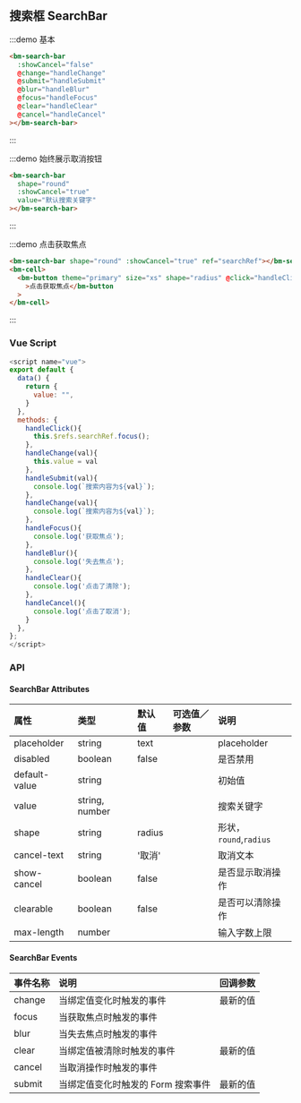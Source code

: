 ## 搜索框 SearchBar

:::demo 基本

```html
<bm-search-bar
  :showCancel="false"
  @change="handleChange"
  @submit="handleSubmit"
  @blur="handleBlur"
  @focus="handleFocus"
  @clear="handleClear"
  @cancel="handleCancel"
></bm-search-bar>
```

:::

:::demo 始终展示取消按钮

```html
<bm-search-bar
  shape="round"
  :showCancel="true"
  value="默认搜索关键字"
></bm-search-bar>
```

:::

:::demo 点击获取焦点

```html
<bm-search-bar shape="round" :showCancel="true" ref="searchRef"></bm-search-bar>
<bm-cell>
  <bm-button theme="primary" size="xs" shape="radius" @click="handleClick"
    >点击获取焦点</bm-button
  >
</bm-cell>
```

:::

### Vue Script

```javascript
<script name="vue">
export default {
  data() {
    return {
      value: "",
    }
  },
  methods: {
    handleClick(){
      this.$refs.searchRef.focus();
    },
    handleChange(val){
      this.value = val
    },
    handleSubmit(val){
      console.log(`搜索内容为${val}`);
    },
    handleChange(val){
      console.log(`搜索内容为${val}`);
    },
    handleFocus(){
      console.log('获取焦点');
    },
    handleBlur(){
      console.log('失去焦点');
    },
    handleClear(){
      console.log('点击了清除');
    },
    handleCancel(){
      console.log('点击了取消');
    }
  },
};
</script>
```

### API

#### SearchBar Attributes

| 属性          | 类型           | 默认值 | 可选值／参数 | 说明                   |
| :------------ | :------------- | :----- | :----------- | :--------------------- |
| placeholder   | string         | text   |              | placeholder            |
| disabled      | boolean        | false  |              | 是否禁用               |
| default-value | string         |        |              | 初始值                 |
| value         | string, number |        |              | 搜索关键字             |
| shape         | string         | radius |              | 形状，`round`,`radius` |
| cancel-text   | string         | '取消' |              | 取消文本               |
| show-cancel   | boolean        | false  |              | 是否显示取消操作       |
| clearable     | boolean        | false  |              | 是否可以清除操作       |
| max-length    | number         |        |              | 输入字数上限           |

#### SearchBar Events

| 事件名称 | 说明                               | 回调参数 |
| :------- | :--------------------------------- | :------- |
| change   | 当绑定值变化时触发的事件           | 最新的值 |
| focus    | 当获取焦点时触发的事件             |          |
| blur     | 当失去焦点时触发的事件             |          |
| clear    | 当绑定值被清除时触发的事件         | 最新的值 |
| cancel   | 当取消操作时触发的事件             |          |
| submit   | 当绑定值变化时触发的 Form 搜索事件 | 最新的值 |
